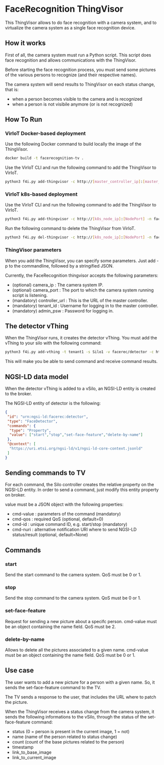 # FaceRecognition ThingVisor

This ThingVisor allows to do face recognition with a camera system, and to virtualize the camera system as a single face recognition device.

## How it works

First of all, the camera system must run a Python script. This script does face recognition and allows communications with the ThingVisor.

Before starting the face recognition process, you must send some pictures of the various persons to recognize (and their respective names).

The camera system will send results to ThingVisor on each status change, that is:

- when a person becomes visible to the camera and is recognized
- when a person is not visibile anymore (or is not recognized)

## How To Run

### VirIoT Docker-based deployment

Use the following Docker command to build locally the image of the ThingVisor.

```bash
docker build -t facerecognition-tv .
```

Use the VirIoT CLI and run the following command to add the ThingVisor to VirIoT.

```bash
python3 f4i.py add-thingvisor -c http://[master_controller_ip]:[master_controller_port] -i facerecognition-tv:latest -n facerec -d "faceRecognition thingVisor" -p '{}'
```

### VirIoT k8s-based deployment

Use the VirIoT CLI and run the following command to add the ThingVisor to VirIoT.

```bash
python3 f4i.py add-thingvisor -c http://[k8s_node_ip]:[NodePort] -n facerec -d "faceRecognition thingVisor" -y "../yaml/thingVisor-faceRecognition.yaml" -p '{}'
```

Run the following command to delete the ThingVisor from VirIoT.

```bash
python3 f4i.py del-thingvisor -c http://[k8s_node_ip]:[NodePort] -n facerec
```

### ThingVisor parameters

When you add the ThingVisor, you can specify some parameters. Just add -p to the commandline, followed by a stringified JSON.

Currently, the FaceRecognition thingvisor accepts the following parameters:
- (optional) camera_ip : The camera system IP.
- (optional) camera_port : The port to which the camera system running script is listening.
- (mandatory) controller_url : This is the URL of the master controller.
- (mandatory) tenant_id : Username for logging in to the master controller.
- (mandatory) admin_psw : Password for logging in.

## The detector vThing

When the ThingVisor runs, it creates the detector vThing. You must add the vThing to your silo with the following command:

```bash
python3 f4i.py add-vthing -t tenant1 -s Silo1 -v facerec/detector -c http://[k8s_node_ip]:[NodePort]
```

This will make you be able to send command and receive command results.

## NGSI-LD data model

When the detector vThing is added to a vSilo, an NGSI-LD entity is created to the broker.

The NGSI-LD entity of detector is the following:

```json
{
 "id": "urn:ngsi-ld:facerec:detector",
 "type": "FaceDetector",
 "commands": {
  "type": "Property",
  "value": ["start","stop","set-face-feature","delete-by-name"]
 },
 "@context": [
  "https://uri.etsi.org/ngsi-ld/v1/ngsi-ld-core-context.jsonld"
 ]
}
```

## Sending commands to TV

For each command, the Silo controller creates the relative property on the NGSI-LD entity. In order to send a command, just modify this entity property on broker.

value must be a JSON object with the following properties:

- cmd-value : parameters of the command (mandatory)
- cmd-qos : required QoS (optional, default=0)
- cmd-id : unique command ID, e.g. start/stop (mandatory)
- cmd-nuri : alternative notification URI where to send NGSI-LD status/result (optional, default=None)

## Commands

### start
Send the start command to the camera system. QoS must be 0 or 1.

### stop
Send the stop command to the camera system. QoS must be 0 or 1.

### set-face-feature
Request for sending a new picture about a specifc person. cmd-value must be an object containing the name field. QoS must be 2.

### delete-by-name
Allows to delete all the pictures associated to a given name. cmd-value must be an object containing the name field. QoS must be 0 or 1.

## Use case

The user wants to add a new picture for a person with a given name. So, it sends the set-face-feature command to the TV.

The TV sends a response to the user, that includes the URL where to patch the picture.

When the ThingVisor receives a status change from the camera system, it sends the following informations to the vSilo, through the status of the set-face-feature command:

- status (0 = person is present in the current image, 1 = not)
- name (name of the person related to status change)
- count (count of the base pictures related to the person)
- timestamp
- link_to_base_image
- link_to_current_image
